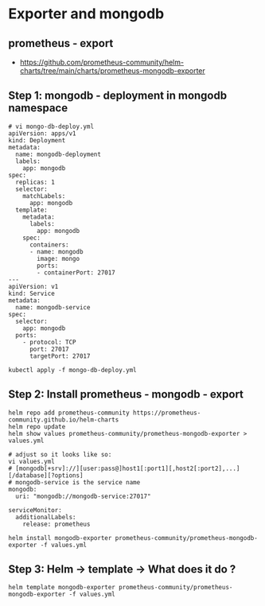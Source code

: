 # Exporter and mongodb 

## prometheus - export 

 * https://github.com/prometheus-community/helm-charts/tree/main/charts/prometheus-mongodb-exporter


## Step 1: mongodb - deployment in mongodb namespace

```
# vi mongo-db-deploy.yml 
apiVersion: apps/v1
kind: Deployment
metadata:
  name: mongodb-deployment
  labels:
    app: mongodb
spec:
  replicas: 1
  selector:
    matchLabels:
      app: mongodb
  template:
    metadata:
      labels:
        app: mongodb
    spec:
      containers:
      - name: mongodb
        image: mongo
        ports:
        - containerPort: 27017
---
apiVersion: v1
kind: Service
metadata:
  name: mongodb-service
spec:
  selector:
    app: mongodb
  ports:
    - protocol: TCP
      port: 27017
      targetPort: 27017        
```

```
kubectl apply -f mongo-db-deploy.yml
```


## Step 2: Install prometheus - mongodb - export 

```
helm repo add prometheus-community https://prometheus-community.github.io/helm-charts
helm repo update
helm show values prometheus-community/prometheus-mongodb-exporter > values.yml

# adjust so it looks like so:
vi values.yml 
# [mongodb[+srv]://][user:pass@]host1[:port1][,host2[:port2],...][/database][?options]
# mongodb-service is the service name
mongodb:
  uri: "mongodb://mongodb-service:27017"

serviceMonitor:
  additionalLabels:
    release: prometheus 
```

```
helm install mongodb-exporter prometheus-community/prometheus-mongodb-exporter -f values.yml
```

## Step 3: Helm -> template -> What does it do ? 

```
helm template mongodb-exporter prometheus-community/prometheus-mongodb-exporter -f values.yml
```
